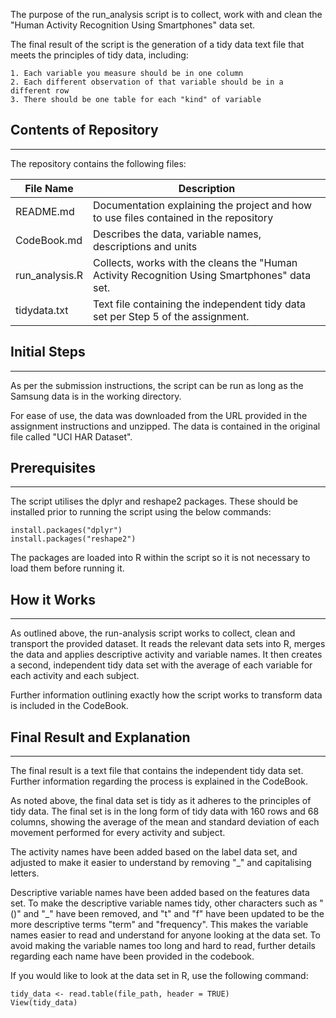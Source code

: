 The purpose of the run_analysis script is to collect, work with and clean the "Human Activity Recognition Using Smartphones" data set.

The final result of the script is the generation of a tidy data text file that meets the principles of tidy data, including:

    1. Each variable you measure should be in one column
    2. Each different observation of that variable should be in a different row
    3. There should be one table for each "kind" of variable

## Contents of Repository
***

The repository contains the following files:

File Name       | Description
--------------- | ------------
README.md       | Documentation explaining the project and how to use files contained in the repository
CodeBook.md     | Describes the data, variable names, descriptions and units
run_analysis.R  | Collects, works with the cleans the "Human Activity Recognition Using Smartphones" data set.
tidydata.txt    | Text file containing the independent tidy data set per Step 5 of the assignment.

## Initial Steps
***

As per the submission instructions, the script can be run as long as the Samsung data is in the working directory.

For ease of use, the data was downloaded from the URL provided in the assignment instructions and unzipped. The data is contained in the original file called "UCI HAR Dataset".

## Prerequisites
***

The script utilises the dplyr and reshape2 packages. These should be installed prior to running the script using the below commands:

```{r}
install.packages("dplyr")
install.packages("reshape2")
```
The packages are loaded into R within the script so it is not necessary to load them before running it.


## How it Works
***

As outlined above, the run-analysis script works to collect, clean and transport the provided dataset. It reads the relevant data sets into R, merges the data and applies descriptive activity and variable names. It then creates a second, independent tidy data set with the average of each variable for each activity and each subject.

Further information outlining exactly how the script works to transform data is included in the CodeBook.

## Final Result and Explanation
***

The final result is a text file that contains the independent tidy data set. Further information regarding the process is explained in the CodeBook. 

As noted above, the final data set is tidy as it adheres to the principles of tidy data. The final set is in the long form of tidy data with 160 rows and 68 columns, showing the average of the mean and standard deviation of each movement performed for every activity and subject.

The activity names have been added based on the label data set, and adjusted to make it easier to understand by removing "_" and capitalising letters.

Descriptive variable names have been added based on the features data set. To make the descriptive variable names tidy, other characters such as "()" and "_" have been removed, and "t" and "f" have been updated to be the more descriptive terms "term" and "frequency". This makes the variable names easier to read and understand for anyone looking at the data set. To avoid making the variable names too long and hard to read, further details regarding each name have been provided in the codebook.

If you would like to look at the data set in R, use the following command:

```{r}
tidy_data <- read.table(file_path, header = TRUE)
View(tidy_data)
```